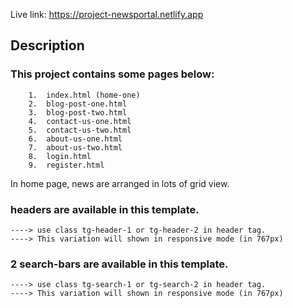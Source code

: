Live link: https://project-newsportal.netlify.app

## Description

### This project contains some pages below:
        1.	index.html (home-one)
        2.	blog-post-one.html
        3.	blog-post-two.html
        4.  contact-us-one.html
        5.  contact-us-two.html
        6.  about-us-one.html
        7.  about-us-two.html
        8.  login.html
        9.  register.html


In home page, news are arranged in lots of grid view.

### headers are available in this template.
    ----> use class tg-header-1 or tg-header-2 in header tag.
    ----> This variation will shown in responsive mode (in 767px)

### 2 search-bars are available in this template.
    ----> use class tg-search-1 or tg-search-2 in header tag.
    ----> This variation will shown in responsive mode (in 767px)